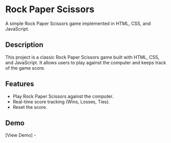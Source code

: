 # Rock Paper Scissors

A simple Rock Paper Scissors game implemented in HTML, CSS, and JavaScript.

## Description

This project is a classic Rock Paper Scissors game built with HTML, CSS, and JavaScript. It allows users to play against the computer and keeps track of the game score.

## Features

- Play Rock Paper Scissors against the computer.
- Real-time score tracking (Wins, Losses, Ties).
- Reset the score.

## Demo

[View Demo] - 

